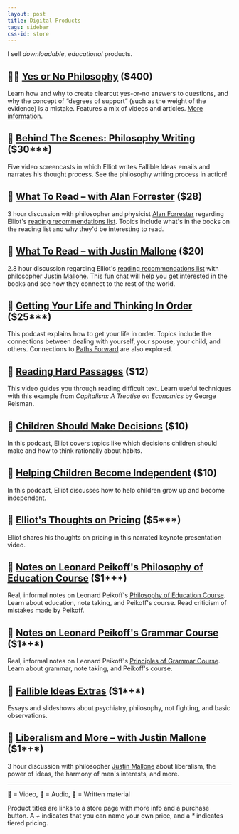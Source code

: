 ```yaml
---
layout: post
title: Digital Products
tags: sidebar
css-id: store
---
```


I sell *downloadable*, *educational* products.

##  [Yes or No Philosophy][1] ($400)
Learn how and why to create clearcut yes-or-no answers to questions, and why the concept of “degrees of support” (such as the weight of the evidence) is a mistake. Features a mix of videos and articles. [More information][2].

##  [Behind The Scenes: Philosophy Writing][3] ($30*\**)
Five video screencasts in which Elliot writes Fallible Ideas emails and narrates his thought process. See the philosophy writing process in action!

##  [What To Read – with Alan Forrester][4] ($28)
3 hour discussion with philosopher and physicist [Alan Forrester][5] regarding Elliot's [reading recommendations list][6]. Topics include what's in the books on the reading list and why they'd be interesting to read.

##  [What To Read – with Justin Mallone][7] ($20)
2.8 hour discussion regarding Elliot's [reading recommendations list][8] with philosopher [Justin Mallone][9]. This fun chat will help you get interested in the books and see how they connect to the rest of the world.

##  [Getting Your Life and Thinking In Order][10] ($25*\**)
This podcast explains how to get your life in order. Topics include the connections between dealing with yourself, your spouse, your child, and others. Connections to [Paths Forward][11] are also explored.

##  [Reading Hard Passages][12] ($12)
This video guides you through reading difficult text. Learn useful techniques with this example from *Capitalism: A Treatise on Economics* by George Reisman.

##  [Children Should Make Decisions][13] ($10)
In this podcast, Elliot covers topics like which decisions children should make and how to think rationally about habits.

##  [Helping Children Become Independent][14] ($10)
In this podcast, Elliot discusses how to help children grow up and become independent.

##  [Elliot's Thoughts on Pricing][15] ($5*\**)
Elliot shares his thoughts on pricing in this narrated keynote presentation video.

##  [Notes on Leonard Peikoff's Philosophy of Education Course][16] ($1*+*)
Real, informal notes on Leonard Peikoff's [Philosophy of Education Course][17]. Learn about education, note taking, and Peikoff's course. Read criticism of mistakes made by Peikoff.

##  [Notes on Leonard Peikoff's Grammar Course][18] ($1*+*)
Real, informal notes on Leonard Peikoff's [Principles of Grammar Course][19]. Learn about grammar, note taking, and Peikoff's course.

##  [Fallible Ideas Extras][20] ($1*+*)
Essays and slideshows about psychiatry, philosophy, not fighting, and basic observations.

##  [Liberalism and More – with Justin Mallone][21] ($1*+*)
3 hour discussion with philosopher [Justin Mallone][22] about liberalism, the power of ideas, the harmony of men's interests, and more.

---- 

 = Video,  = Audio,  = Written material

Product titles are links to a store page with more info and a purchase button. A *+* indicates that you can name your own price, and a *\** indicates tiered pricing.

[1]:	https://gum.co/hxqsh
[2]:	https://yesornophilosophy.com/
[3]:	https://gumroad.com/l/gzCnE
[4]:	https://gumroad.com/l/hYxXj
[5]:	https://conjecturesandrefutations.com/
[6]:	http://fallibleideas.com/books
[7]:	https://gumroad.com/l/zuEP
[8]:	http://fallibleideas.com/books
[9]:	http://justinmallone.com
[10]:	https://gumroad.com/l/mYwYb
[11]:	http://fallibleideas.com/paths-forward
[12]:	https://gum.co/mpse
[13]:	https://gumroad.com/l/NAxYs
[14]:	https://gumroad.com/l/aHKR
[15]:	https://gumroad.com/l/kPTxM
[16]:	https://gum.co/KMVoi
[17]:	http://www.peikoff.com/courses_and_lectures/philosophy-of-education/
[18]:	https://gumroad.com/l/XDxz
[19]:	http://www.peikoff.com/courses_and_lectures/philosophy-of-education/
[20]:	https://gumroad.com/l/ezayH
[21]:	https://gumroad.com/l/EyJnB
[22]:	http://justinmallone.com